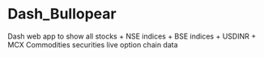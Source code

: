 # Dash_Bullopear
Dash web app to show all stocks + NSE indices + BSE indices + USDINR + MCX Commodities securities live option chain data
